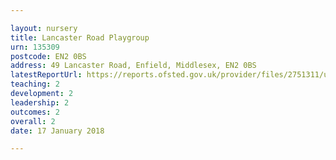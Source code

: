 ```yaml
---

layout: nursery
title: Lancaster Road Playgroup
urn: 135309
postcode: EN2 0BS
address: 49 Lancaster Road, Enfield, Middlesex, EN2 0BS
latestReportUrl: https://reports.ofsted.gov.uk/provider/files/2751311/urn/135309.pdf
teaching: 2
development: 2
leadership: 2
outcomes: 2
overall: 2
date: 17 January 2018

---
```

